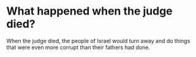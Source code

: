 # What happened when the judge died?

When the judge died, the people of Israel would turn away and do things that were even more corrupt than their fathers had done.

